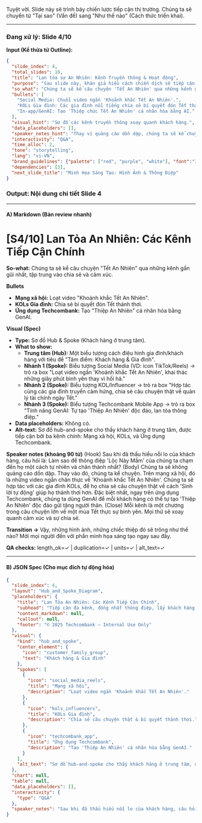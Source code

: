 Tuyệt vời. Slide này sẽ trình bày chiến lược tiếp cận thị trường. Chúng ta sẽ chuyển từ "Tại sao" (Vấn đề) sang "Như thế nào" (Cách thức triển khai).

---

### **Đang xử lý: Slide 4/10**

**Input (Kế thừa từ Outline):**
```json
{
  "slide_index": 4,
  "total_slides": 10,
  "title": "Lan tỏa sự An Nhiên: Kênh Truyền thông & Hoạt động",
  "purpose": "Sau slide này, khán giả hiểu cách chiến dịch sẽ tiếp cận khách hàng một cách tự nhiên và ý nghĩa.",
  "so_what": "Chúng ta sẽ kể câu chuyện 'Tết An Nhiên' qua những kênh gần gũi nhất, tập trung vào chia sẻ và cảm xúc.",
  "bullets": [
    "Social Media: Chuỗi video ngắn 'Khoảnh khắc Tết An Nhiên'.",
    "KOLs Gia đình: Các gia đình nổi tiếng chia sẻ bí quyết đón Tết thảnh thơi.",
    "In-app/GenAI: Tạo 'Thiệp chúc Tết An Nhiên' cá nhân hóa bằng AI."
  ],
  "visual_hint": "Sơ đồ các kênh truyền thông xoay quanh khách hàng.",
  "data_placeholders": [],
  "speaker_notes_hint": "Thay vì quảng cáo dồn dập, chúng ta sẽ kể chuyện. Mỗi kênh sẽ là một chương trong câu chuyện lớn về một mùa Tết thực sự bình yên và hạnh phúc.",
  "interactivity": "Q&A",
  "time_alloc": 2,
  "tone": "storytelling",
  "lang": "vi-VN",
  "brand_guidelines": {"palette": ["red", "purple", "white"], "font":"Inter"},
  "dependencies": [3],
  "next_slide_title": "Minh Họa Sáng Tạo: Hình Ảnh & Thông Điệp"
}
```

### **Output: Nội dung chi tiết Slide 4**

---

#### **A) Markdown (Bản review nhanh)**

# [S4/10] Lan Tỏa An Nhiên: Các Kênh Tiếp Cận Chính
**So-what:** Chúng ta sẽ kể câu chuyện "Tết An Nhiên" qua những kênh gần gũi nhất, tập trung vào chia sẻ và cảm xúc.

**Bullets**
- **Mạng xã hội:** Loạt video "Khoảnh khắc Tết An Nhiên".
- **KOLs Gia đình:** Chia sẻ bí quyết đón Tết thảnh thơi.
- **Ứng dụng Techcombank:** Tạo "Thiệp An Nhiên" cá nhân hóa bằng GenAI.

**Visual (Spec)**
- **Type:** Sơ đồ Hub & Spoke (Khách hàng ở trung tâm).
- **What to show:**
    - **Trung tâm (Hub):** Một biểu tượng cách điệu hình gia đình/khách hàng với tiêu đề "Tâm điểm: Khách hàng & Gia đình".
    - **Nhánh 1 (Spoke):** Biểu tượng Social Media (VD: icon TikTok/Reels) → trỏ ra box "Loạt video ngắn 'Khoảnh khắc Tết An Nhiên', khai thác những giây phút bình yên thay vì hối hả."
    - **Nhánh 2 (Spoke):** Biểu tượng KOL/Influencer → trỏ ra box "Hợp tác cùng các gia đình truyền cảm hứng, chia sẻ câu chuyện thật về quản lý tài chính ngày Tết."
    - **Nhánh 3 (Spoke):** Biểu tượng Techcombank Mobile App → trỏ ra box "Tính năng GenAI: Tự tạo 'Thiệp An Nhiên' độc đáo, lan tỏa thông điệp."
- **Data placeholders:** Không có.
- **Alt-text:** Sơ đồ hub-and-spoke cho thấy khách hàng ở trung tâm, được tiếp cận bởi ba kênh chính: Mạng xã hội, KOLs, và Ứng dụng Techcombank.

**Speaker notes (khoảng 90 từ)**
(Hook) Sau khi đã thấu hiểu nỗi lo của khách hàng, câu hỏi là: Làm sao để thông điệp 'Lộc Nảy Mầm' của chúng ta chạm đến họ một cách tự nhiên và chân thành nhất?
(Body) Chúng ta sẽ không quảng cáo dồn dập. Thay vào đó, chúng ta kể chuyện. Trên mạng xã hội, đó là những video ngắn chân thực về 'Khoảnh khắc Tết An Nhiên'. Chúng ta sẽ hợp tác với các gia đình KOLs, để họ chia sẻ câu chuyện thật về cách 'Sinh lời tự động' giúp họ thảnh thơi hơn. Đặc biệt nhất, ngay trên ứng dụng Techcombank, chúng ta dùng GenAI để mỗi khách hàng có thể tự tạo 'Thiệp An Nhiên' độc đáo gửi tặng người thân.
(Close) Mỗi kênh là một chương trong câu chuyện lớn về một mùa Tết thực sự bình yên. Mọi thứ sẽ xoay quanh cảm xúc và sự chia sẻ.

**Transition →** Vậy, những hình ảnh, những chiếc thiệp đó sẽ trông như thế nào? Mời mọi người đến với phần minh họa sáng tạo ngay sau đây.

**QA checks:** length_ok=✓ | duplication=✓ | units=✓ | alt_text=✓

---

#### **B) JSON Spec (Cho mục đích tự động hóa)**

```json
{
  "slide_index": 4,
  "layout": "Hub_and_Spoke_Diagram",
  "placeholders": {
    "title": "Lan Tỏa An Nhiên: Các Kênh Tiếp Cận Chính",
    "subhead": "Tiếp cận đa kênh, đồng nhất thông điệp, lấy khách hàng làm tâm điểm.",
    "content_markdown": null,
    "callout": null,
    "footer": "© 2025 Techcombank — Internal Use Only"
  },
  "visual": {
    "kind": "hub_and_spoke",
    "center_element": {
      "icon": "customer_family_group",
      "text": "Khách hàng & Gia đình"
    },
    "spokes": [
      {
        "icon": "social_media_reels",
        "title": "Mạng xã hội",
        "description": "Loạt video ngắn 'Khoảnh khắc Tết An Nhiên'."
      },
      {
        "icon": "kols_influencers",
        "title": "KOLs Gia đình",
        "description": "Chia sẻ câu chuyện thật & bí quyết thảnh thơi."
      },
      {
        "icon": "techcombank_app",
        "title": "Ứng dụng Techcombank",
        "description": "Tạo 'Thiệp An Nhiên' cá nhân hóa bằng GenAI."
      }
    ],
    "alt_text": "Sơ đồ hub-and-spoke cho thấy khách hàng ở trung tâm, được tiếp cận bởi ba kênh chính: Mạng xã hội, KOLs, và Ứng dụng Techcombank."
  },
  "chart": null,
  "table": null,
  "data_placeholders": [],
  "interactivity": {
    "type": "Q&A"
  },
  "speaker_notes": "Sau khi đã thấu hiểu nỗi lo của khách hàng, câu hỏi là: Làm sao để thông điệp 'Lộc Nảy Mầm' của chúng ta chạm đến họ một cách tự nhiên và chân thành nhất? Chúng ta sẽ không quảng cáo dồn dập. Thay vào đó, chúng ta kể chuyện. Trên mạng xã hội, đó là những video ngắn chân thực về 'Khoảnh khắc Tết An Nhiên'. Chúng ta sẽ hợp tác với các gia đình KOLs, để họ chia sẻ câu chuyện thật về cách 'Sinh lời tự động' giúp họ thảnh thơi hơn. Đặc biệt nhất, ngay trên ứng dụng Techcombank, chúng ta dùng GenAI để mỗi khách hàng có thể tự tạo 'Thiệp An Nhiên' độc đáo gửi tặng người thân. Mỗi kênh là một chương trong câu chuyện lớn về một mùa Tết thực sự bình yên."
}
```